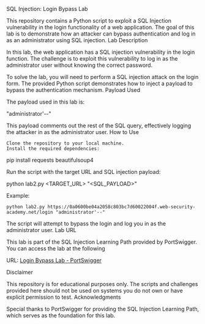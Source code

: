 SQL Injection: Login Bypass Lab

This repository contains a Python script to exploit a SQL Injection vulnerability in the login functionality of a web application. The goal of this lab is to demonstrate how an attacker can bypass authentication and log in as an administrator using SQL injection.
Lab Description

In this lab, the web application has a SQL injection vulnerability in the login function. The challenge is to exploit this vulnerability to log in as the administrator user without knowing the correct password.

To solve the lab, you will need to perform a SQL injection attack on the login form. The provided Python script demonstrates how to inject a payload to bypass the authentication mechanism.
Payload Used

The payload used in this lab is:

"administrator'--"

This payload comments out the rest of the SQL query, effectively logging the attacker in as the administrator user.
How to Use

    Clone the repository to your local machine.
    Install the required dependencies:

pip install requests beautifulsoup4

Run the script with the target URL and SQL injection payload:

python lab2.py <TARGET_URL> "<SQL_PAYLOAD>"

Example:

    python lab2.py https://0a0600be04a2058c803bc7d60022004f.web-security-academy.net/login "administrator'--"

The script will attempt to bypass the login and log you in as the administrator user.
Lab URL

This lab is part of the SQL Injection Learning Path provided by PortSwigger. You can access the lab at the following 

URL: [Login Bypass Lab - PortSwigger](https://portswigger.net/web-security/sql-injection/lab-login-bypass)


Disclaimer

This repository is for educational purposes only. The scripts and challenges provided here should not be used on systems you do not own or have explicit permission to test.
Acknowledgments

Special thanks to PortSwigger for providing the SQL Injection Learning Path, which serves as the foundation for this lab.
